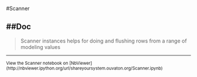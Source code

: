 
<!--
FrozenIsBool False
-->

#Scanner

##Doc
----


> 
> Scanner instances helps for doing and flushing rows from
> a range of modeling values
>  
> 

----

<small>
View the Scanner notebook on [NbViewer](http://nbviewer.ipython.org/url/shareyoursystem.ouvaton.org/Scanner.ipynb)
</small>

